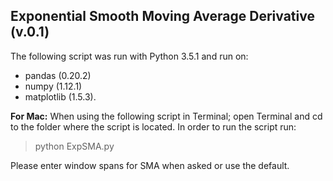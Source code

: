 ## Exponential Smooth Moving Average Derivative (v.0.1)

The following script was run with Python 3.5.1 and run on:

* pandas (0.20.2)
* numpy (1.12.1)
* matplotlib (1.5.3).

__For Mac:__
When using the following script in Terminal; open Terminal and cd to
the folder where the script is located. In order to run the script
run:

> python ExpSMA.py

Please enter window spans for SMA when asked or use the default.